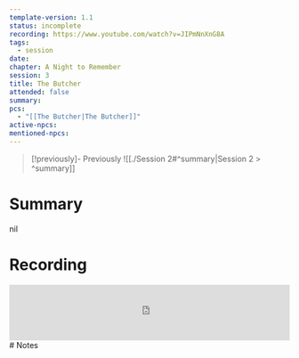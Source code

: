 ```yaml
---
template-version: 1.1
status: incomplete
recording: https://www.youtube.com/watch?v=JIPmNnXnG8A
tags:
  - session
date: 
chapter: A Night to Remember
session: 3
title: The Butcher
attended: false
summary: 
pcs:
  - "[[The Butcher|The Butcher]]"
active-npcs: 
mentioned-npcs:
---
```


> [!previously]- Previously
> ![[./Session 2#^summary|Session 2 > ^summary]]

# Summary
nil
# Recording
<iframe width="100%" height="100" src="https://www.youtube.com/embed/JIPmNnXnG8A?modestbranding=1&rel=0" title="VtM Shadows of Boston - Session 4 - Torpor" frameborder="0"></iframe>
# Notes

